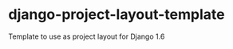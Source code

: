 django-project-layout-template
==============================

Template to use as project layout for Django 1.6
